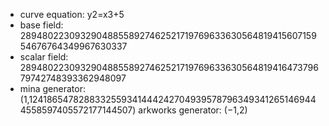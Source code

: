 - curve equation: y2=x3+5
- base field: 28948022309329048855892746252171976963363056481941560715954676764349967630337
- scalar field: 28948022309329048855892746252171976963363056481941647379679742748393362948097
- mina generator: (1,12418654782883325593414442427049395787963493412651469444558597405572177144507) arkworks generator: (−1,2)